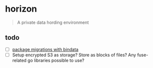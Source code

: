 # horizon

> A private data hording environment

## todo

- [ ] [package migrations with bindata](https://github.com/rubenv/sql-migrate#embedding-migrations-with-bindata)
- [ ] Setup encrypted S3 as storage? Store as blocks of files? Any fuse-related go libraries possible to use?
